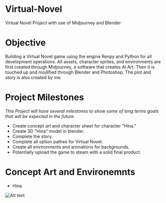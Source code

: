 # Virtual-Novel
Virtual Novel Project with use of Midjourney and Blender

# Objective

Building a Virtual Novel game using the engine Renpy and Python for all development operations. All assets, character sprites, and environments are first created through Midjourney, a software that creates AI Art. Then it is touched up and modified through Blender and Photoshop. The plot and story is also created by me. 

# Project Milestones

*This Project will have several milestones to show some of long terms goals that will be expected in the future.*
- Create concept art and character sheet for character "Hina."
- Create 3D "Hina" model in blender.
- Complete the story.
- Complete all option pathes for Virtual Novel.
- Create all environments and animations for backgrounds.
- Potentially upload the game to steam with a solid final product.

# Concept Art and Environemnts

- Hina

![Alt text](relative/path/to/img.jpg?raw=true "Hina normal.png")
